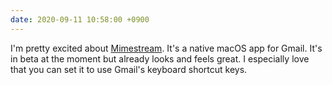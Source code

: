 ```yaml
---
date: 2020-09-11 10:58:00 +0900
---
```


I'm pretty excited about [Mimestream](https://mimestream.com). It's a native macOS app for Gmail. It's in beta at the moment but already looks and feels great. I especially love that you can set it to use Gmail's keyboard shortcut keys.
